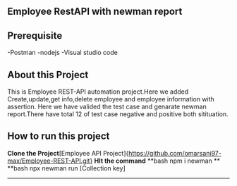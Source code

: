 ## Employee RestAPI with newman report
## Prerequisite
-Postman
-nodejs
-Visual studio code
## About this Project
This is Employee REST-API automation project.Here we added Create,update,get info,delete employee and employee information with assertion.
Here we have valided the test case and genarate newman report.There have total 12 of test case negative and positive both sitituation.

## How to run this project
**Clone the Project**[Employee API Project]{https://github.com/omarsani97-max/Employee-REST-API.git}
**HIt the command**
**bash
npm i newman
**
**bash
npx newman run [Collection key]
***

